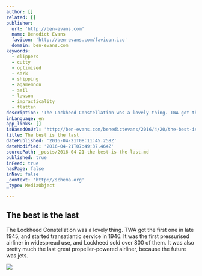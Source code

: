 ```yaml
---
author: []
related: []
publisher:
  url: 'http://ben-evans.com'
  name: Benedict Evans
  favicon: 'http://ben-evans.com/favicon.ico'
  domain: ben-evans.com
keywords:
  - clippers
  - cutty
  - optimised
  - sark
  - shipping
  - agamemnon
  - sail
  - lawson
  - impracticality
  - flatten
description: 'The Lockheed Constellation was a lovely thing. TWA got the first one in late 1945, and started transatlantic service in 1946. It was the first pressurised airliner in widespread use, and Lockheed sold over 800 of them. It was also pretty much the last great propeller-powered airliner, because the future was jets.'
inLanguage: en
app_links: []
isBasedOnUrl: 'http://ben-evans.com/benedictevans/2016/4/20/the-best-is-the-last'
title: The best is the last
datePublished: '2016-04-21T08:11:45.258Z'
dateModified: '2016-04-21T07:49:37.464Z'
sourcePath: _posts/2016-04-21-the-best-is-the-last.md
published: true
inFeed: true
hasPage: false
inNav: false
_context: 'http://schema.org'
_type: MediaObject

---
```

<article style=""><h1>The best is the last</h1><p>The Lockheed Constellation was a lovely thing. TWA got the first one in late 1945, and started transatlantic service in 1946. It was the first pressurised airliner in widespread use, and Lockheed sold over 800 of them. It was also pretty much the last great propeller-powered airliner, because the future was jets.</p><img src="http://static1.squarespace.com/static/50363cf324ac8e905e7df861/t/5717fbe245bf2142841e3950/1461189671033/?format=1000w" /></article>